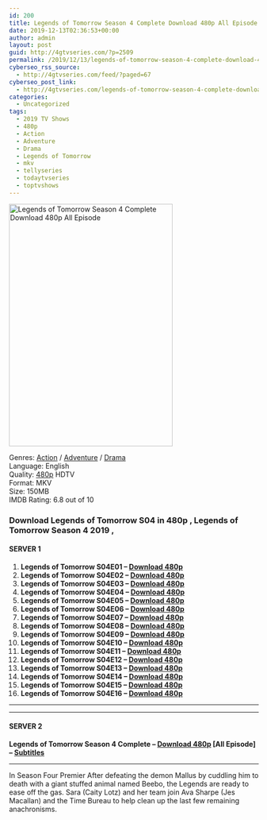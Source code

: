 ```yaml
---
id: 200
title: Legends of Tomorrow Season 4 Complete Download 480p All Episode
date: 2019-12-13T02:36:53+00:00
author: admin
layout: post
guid: http://4gtvseries.com/?p=2509
permalink: /2019/12/13/legends-of-tomorrow-season-4-complete-download-480p-all-episode/
cyberseo_rss_source:
  - http://4gtvseries.com/feed/?paged=67
cyberseo_post_link:
  - http://4gtvseries.com/legends-of-tomorrow-season-4-complete-download-480p-all-episode/
categories:
  - Uncategorized
tags:
  - 2019 TV Shows
  - 480p
  - Action
  - Adventure
  - Drama
  - Legends of Tomorrow
  - mkv
  - tellyseries
  - todaytvseries
  - toptvshows
---
```

<img loading="lazy" class="aligncenter" src="https://1.bp.blogspot.com/-zv9xuylESaU/XfL4SVMTo4I/AAAAAAAAAco/1kmeQhMopy4PK7fdrVjlhGO7JlDSexkhQCK4BGAYYCw/s1600/Legends%2Bof%2BTomorrow%2BSeason%2B4.jpg" alt="Legends of Tomorrow Season 4 Complete Download 480p All Episode" width="330" height="488" />

Genres:&nbsp;<a href="http://4gtvseries.com/tag/action/" data-wpel-link="internal">Action</a>&nbsp;/&nbsp;<a href="http://4gtvseries.com/tag/adventure/" data-wpel-link="internal">Adventure</a>&nbsp;/&nbsp;<a href="http://4gtvseries.com/tag/drama/" data-wpel-link="internal">Drama</a>  
Language: English  
Quality:&nbsp;<a href="http://4gtvseries.com/tag/480p/" data-wpel-link="internal">480p</a> HDTV  
Format: MKV  
Size: 150MB  
IMDB Rating: 6.8 out of 10

### **Download Legends of Tomorrow S04 in 480p , Legends of Tomorrow Season 4 2019 ,&nbsp;**

#### <span><strong>SERVER 1</strong></span>

  1. **Legends of Tomorrow S04E01 – <a href="http://slink.dl480p.xyz/exiO6" data-wpel-link="external" target="_blank" rel="nofollow external noopener noreferrer" class="wpel-icon-left"><i class="wpel-icon fa fa-download" aria-hidden="true"></i>Download 480p</a>**
  2. **Legends of Tomorrow S04E02 – <a href="http://slink.dl480p.xyz/MQjc" data-wpel-link="external" target="_blank" rel="nofollow external noopener noreferrer" class="wpel-icon-left"><i class="wpel-icon fa fa-download" aria-hidden="true"></i>Download 480p</a>**
  3. **Legends of Tomorrow S04E03 – <a href="http://slink.dl480p.xyz/0XbT" data-wpel-link="external" target="_blank" rel="nofollow external noopener noreferrer" class="wpel-icon-left"><i class="wpel-icon fa fa-download" aria-hidden="true"></i>Download 480p</a>**
  4. **Legends of Tomorrow S04E04 – <a href="http://slink.dl480p.xyz/si6Fovi8" data-wpel-link="external" target="_blank" rel="nofollow external noopener noreferrer" class="wpel-icon-left"><i class="wpel-icon fa fa-download" aria-hidden="true"></i>Download 480p</a>**
  5. **Legends of Tomorrow S04E05 – <a href="http://slink.dl480p.xyz/7mEok" data-wpel-link="external" target="_blank" rel="nofollow external noopener noreferrer" class="wpel-icon-left"><i class="wpel-icon fa fa-download" aria-hidden="true"></i>Download 480p</a>**
  6. **Legends of Tomorrow S04E06 – <a href="http://slink.dl480p.xyz/WVfh40q" data-wpel-link="external" target="_blank" rel="nofollow external noopener noreferrer" class="wpel-icon-left"><i class="wpel-icon fa fa-download" aria-hidden="true"></i>Download 480p</a>**
  7. **Legends of Tomorrow S04E07 – <a href="http://slink.dl480p.xyz/hfhU" data-wpel-link="external" target="_blank" rel="nofollow external noopener noreferrer" class="wpel-icon-left"><i class="wpel-icon fa fa-download" aria-hidden="true"></i>Download 480p</a>**
  8. **Legends of Tomorrow S04E08 – <a href="http://slink.dl480p.xyz/vBgqK" data-wpel-link="external" target="_blank" rel="nofollow external noopener noreferrer" class="wpel-icon-left"><i class="wpel-icon fa fa-download" aria-hidden="true"></i>Download 480p</a>**
  9. **Legends of Tomorrow S04E09 – <a href="http://slink.dl480p.xyz/meOvK" data-wpel-link="external" target="_blank" rel="nofollow external noopener noreferrer" class="wpel-icon-left"><i class="wpel-icon fa fa-download" aria-hidden="true"></i>Download 480p</a>**
 10. **Legends of Tomorrow S04E10 – <a href="http://slink.dl480p.xyz/WFnI" data-wpel-link="external" target="_blank" rel="nofollow external noopener noreferrer" class="wpel-icon-left"><i class="wpel-icon fa fa-download" aria-hidden="true"></i>Download 480p</a>**
 11. **Legends of Tomorrow S04E11 – <a href="http://slink.dl480p.xyz/XC8W" data-wpel-link="external" target="_blank" rel="nofollow external noopener noreferrer" class="wpel-icon-left"><i class="wpel-icon fa fa-download" aria-hidden="true"></i>Download 480p</a>**
 12. **Legends of Tomorrow S04E12 – <a href="http://slink.dl480p.xyz/2OjIQl" data-wpel-link="external" target="_blank" rel="nofollow external noopener noreferrer" class="wpel-icon-left"><i class="wpel-icon fa fa-download" aria-hidden="true"></i>Download 480p</a>**
 13. **Legends of Tomorrow S04E13 – <a href="http://slink.dl480p.xyz/h8TITQ" data-wpel-link="external" target="_blank" rel="nofollow external noopener noreferrer" class="wpel-icon-left"><i class="wpel-icon fa fa-download" aria-hidden="true"></i>Download 480p</a>**
 14. **Legends of Tomorrow S04E14 – <a href="http://slink.dl480p.xyz/Ew438a" data-wpel-link="external" target="_blank" rel="nofollow external noopener noreferrer" class="wpel-icon-left"><i class="wpel-icon fa fa-download" aria-hidden="true"></i>Download 480p</a>**
 15. **Legends of Tomorrow S04E15 – <a href="http://slink.dl480p.xyz/9eQGhn" data-wpel-link="external" target="_blank" rel="nofollow external noopener noreferrer" class="wpel-icon-left"><i class="wpel-icon fa fa-download" aria-hidden="true"></i>Download 480p</a>**
 16. **Legends of Tomorrow S04E16 – <a href="http://slink.dl480p.xyz/GYjhqUa" data-wpel-link="external" target="_blank" rel="nofollow external noopener noreferrer" class="wpel-icon-left"><i class="wpel-icon fa fa-download" aria-hidden="true"></i>Download 480p</a>**

* * *

* * *

#### <span><strong>SERVER 2</strong></span>

**Legends of Tomorrow Season 4 Complete – <a href="http://dl480p.xyz/2582/" data-wpel-link="external" target="_blank" rel="nofollow external noopener noreferrer" class="wpel-icon-left"><i class="wpel-icon fa fa-download" aria-hidden="true"></i>Download 480p</a> [All Episode] – <a href="https://subscene.com/subtitles/dcs-legends-of-tomorrow-fourth-season" data-wpel-link="external" target="_blank" rel="nofollow external noopener noreferrer" class="wpel-icon-left"><i class="wpel-icon fa fa-download" aria-hidden="true"></i>Subtitles</a>**

* * *

In Season Four Premier After defeating the demon Mallus by cuddling him to death with a giant stuffed animal named Beebo, the Legends are ready to ease off the gas. Sara (Caity Lotz) and her team join Ava Sharpe (Jes Macallan) and the Time Bureau to help clean up the last few remaining anachronisms.

<div align="center">
</div>